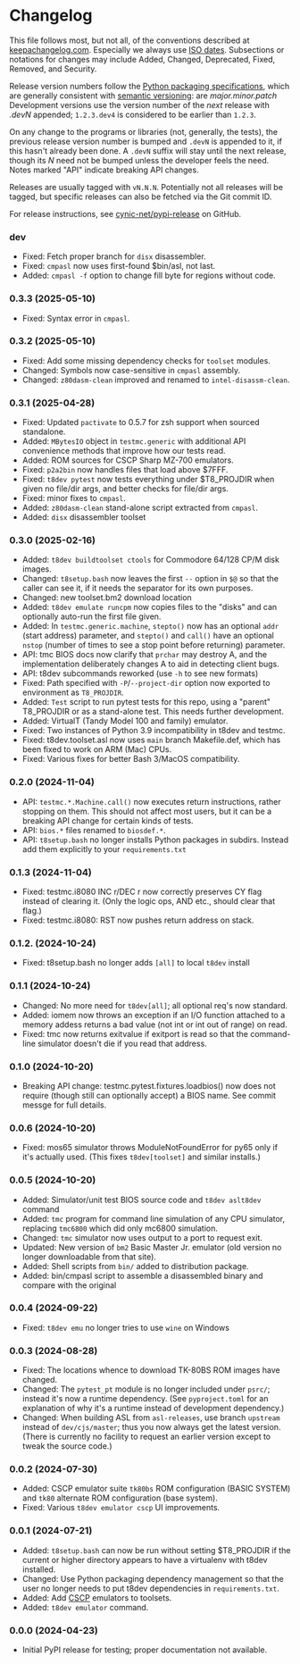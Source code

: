 Changelog
=========

This file follows most, but not all, of the conventions described at
[keepachangelog.com]. Especially we always use [ISO dates]. Subsections or
notations for changes may include Added, Changed, Deprecated, Fixed,
Removed, and Security.

Release version numbers follow the [Python packaging
specifications][pyver], which are generally consistent with [semantic
versioning][semver]: are _major.minor.patch_ Development versions use the
version number of the _next_ release with _.devN_ appended; `1.2.3.dev4` is
considered to be earlier than `1.2.3`.

On any change to the programs or libraries (not, generally, the tests), the
previous release version number is bumped and `.devN` is appended to it, if
this hasn't already been done. A `.devN` suffix will stay until the next
release, though its _N_ need not be bumped unless the developer feels the
need. Notes marked "API" indicate breaking API changes.

Releases are usually tagged with `vN.N.N`. Potentially not all releases
will be tagged, but specific releases can also be fetched via the Git
commit ID.

For release instructions, see [cynic-net/pypi-release] on GitHub.

### dev
- Fixed: Fetch proper branch for `disx` disassembler.
- Fixed: `cmpasl` now uses first-found $bin/asl, not last.
- Added: `cmpasl -f` option to change fill byte for regions without code.

### 0.3.3 (2025-05-10)
- Fixed: Syntax error in `cmpasl`.

### 0.3.2 (2025-05-10)
- Fixed: Add some missing dependency checks for `toolset` modules.
- Changed: Symbols now case-sensitive in `cmpasl` assembly.
- Changed: `z80dasm-clean` improved and renamed to `intel-disassm-clean`.

### 0.3.1 (2025-04-28)
- Fixed: Updated `pactivate` to 0.5.7 for zsh support when sourced standalone.
- Added: `MBytesIO` object in `testmc.generic` with additional API
  convenience methods that improve how our tests read.
- Added: ROM sources for CSCP Sharp MZ-700 emulators.
- Fixed: `p2a2bin` now handles files that load above $7FFF.
- Fixed: `t8dev pytest` now tests everything under $T8_PROJDIR when given
  no file/dir args, and better checks for file/dir args.
- Fixed: minor fixes to `cmpasl`.
- Added: `z80dasm-clean` stand-alone script extracted from `cmpasl`.
- Added: `disx` disassembler toolset

### 0.3.0 (2025-02-16)
- Added: `t8dev buildtoolset ctools` for Commodore 64/128 CP/M disk images.
- Changed: `t8setup.bash` now leaves the first `--` option in `$@` so that
  the caller can see it, if it needs the separator for its own purposes.
- Changed: new toolset.bm2 download location
- Added: `t8dev emulate runcpm` now copies files to the "disks" and can
  optionally auto-run the first file given.
- Added: In `testmc.generic.machine`, `stepto()` now has an optional `addr`
  (start address) parameter, and `stepto()` and `call()` have an optional
  `nstop` (number of times to see a stop point before returning) parameter.
- API: tmc BIOS docs now clarify that `prchar` may destroy A, and the
  implementation deliberately changes A to aid in detecting client bugs.
- API: t8dev subcommands reworked (use `-h` to see new formats)
- Fixed: Path specified with `-P`/`--project-dir` option now exported to
  environment as `T8_PROJDIR`.
- Added: `Test` script to run pytest tests for this repo, using a "parent"
  T8_PROJDIR or as a stand-alone test. This needs further development.
- Added: VirtualT (Tandy Model 100 and family) emulator.
- Fixed: Two instances of Python 3.9 incompatibility in t8dev and testmc.
- Fixed: t8dev.toolset.asl now uses `main` branch Makefile.def, which
  has been fixed to work on ARM (Mac) CPUs.
- Fixed: Various fixes for better Bash 3/MacOS compatibility.

### 0.2.0 (2024-11-04)
- API: `testmc.*.Machine.call()` now executes return instructions, rather
  stopping on them. This should not affect most users, but it can be a
  breaking API change for certain kinds of tests.
- API: `bios.*` files renamed to `biosdef.*`.
- API: `t8setup.bash` no longer installs Python packages in subdirs.
  Instead add them explicitly to your `requirements.txt`

### 0.1.3 (2024-11-04)
- Fixed: testmc.i8080 INC r/DEC r now correctly preserves CY flag instead
  of clearing it. (Only the logic ops, AND etc., should clear that flag.)
- Fixed: testmc.i8080: RST now pushes return address on stack.

### 0.1.2. (2024-10-24)
- Fixed: t8setup.bash no longer adds `[all]` to local `t8dev` install

### 0.1.1 (2024-10-24)
- Changed: No more need for `t8dev[all]`; all optional req's now standard.
- Added: iomem now throws an exception if an I/O function attached to a
  memory addess returns a bad value (not int or int out of range) on read.
- Fixed: tmc now returns exitvalue if exitport is read so that the
  command-line simulator doesn't die if you read that address.

### 0.1.0 (2024-10-20)
- Breaking API change: testmc.pytest.fixtures.loadbios() now does not
  require (though still can optionally accept) a BIOS name. See commit
  messge for full details.

### 0.0.6 (2024-10-20)
- Fixed: mos65 simulator throws ModuleNotFoundError for py65 only if it's
  actually used. (This fixes `t8dev[toolset]` and similar installs.)

### 0.0.5 (2024-10-20)
- Added: Simulator/unit test BIOS source code and `t8dev aslt8dev` command
- Added: `tmc` program for command line simulation of any CPU simulator,
  replacing `tmc6800` which did only mc6800 simulation.
- Changed: `tmc` simulator now uses output to a port to request exit.
- Updated: New version of `bm2` Basic Master Jr. emulator
  (old version no longer downloadable from that site).
- Added: Shell scripts from `bin/` added to distribution package.
- Added: bin/cmpasl script to assemble a disassembled binary and compare
  with the original

### 0.0.4 (2024-09-22)
- Fixed: `t8dev emu` no longer tries to use `wine` on Windows

### 0.0.3 (2024-08-28)
- Fixed: The locations whence to download TK-80BS ROM images have changed.
- Changed: The `pytest_pt` module is no longer included under `psrc/`;
  instead it's now a runtime dependency. (See `pyproject.toml` for an
  explanation of why it's a runtime instead of development dependency.)
- Changed: When building ASL from `asl-releases`, use branch `upstream`
  instead of `dev/cjs/master`; thus you now always get the latest version.
  (There is currently no facility to request an earlier version except to
  tweak the source code.)

### 0.0.2 (2024-07-30)
- Added: CSCP emulator suite `tk80bs` ROM configuration (BASIC SYSTEM) and
  `tk80` alternate ROM configuration (base system).
- Fixed: Various `t8dev emulator cscp` UI improvements.

### 0.0.1 (2024-07-21)
- Added: `t8setup.bash` can now be run without setting $T8_PROJDIR if the
  current or higher directory appears to have a virtualenv with t8dev
  installed.
- Changed: Use Python packaging dependency management so that the
  user no longer needs to put t8dev dependencies in `requirements.txt`.
- Added: Add [CSCP] emulators to toolsets.
- Added: `t8dev emulator` command.

### 0.0.0 (2024-04-23)
- Initial PyPI release for testing; proper documentation not available.



<!-------------------------------------------------------------------->
[ISO dates]: https://xkcd.com/1179/
[cynic-net/pypi-release]: https://github.com/cynic-net/pypi-release
[keepachangelog.com]: https://keepachangelog.com/
[pyver]: https://packaging.python.org/en/latest/specifications/version-specifiers/#version-specifiers
[semver]: https://en.wikipedia.org/wiki/Software_versioning#Semantic_versioning

[CSCP]: http://takeda-toshiya.my.coocan.jp/common/
